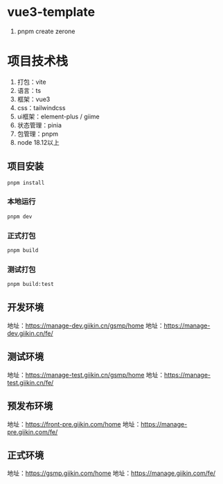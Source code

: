 # vue3-template

1. pnpm create zerone

# 项目技术栈

1. 打包：vite
2. 语言：ts
3. 框架：vue3
4. css：tailwindcss
5. ui框架：element-plus / giime
6. 状态管理：pinia
7. 包管理：pnpm
8. node 18.12以上

## 项目安装

```sh
pnpm install
```

### 本地运行

```sh
pnpm dev
```

### 正式打包

```sh
pnpm build
```

### 测试打包

```sh
pnpm build:test
```

## 开发环境

地址：https://manage-dev.giikin.cn/gsmp/home
地址：https://manage-dev.giikin.cn/fe/

## 测试环境

地址：https://manage-test.giikin.cn/gsmp/home
地址：https://manage-test.giikin.cn/fe/

## 预发布环境

地址：https://front-pre.giikin.com/home
地址：https://manage-pre.giikin.com/fe/

## 正式环境

地址：https://gsmp.giikin.com/home
地址：https://manage.giikin.com/fe/

